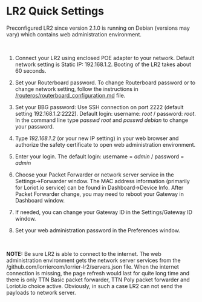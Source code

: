 LR2 Quick Settings
==================

Preconfigured LR2 since version 2.1.0 is running on Debian (versions may vary)
which contains web administration environment.

 

1.  Connect your LR2 using enclosed POE adapter to your network. Default network
    setting is Static IP: 192.168.1.2. Booting of the LR2 takes about 60
    seconds.

2.  Set your Routerboard password. To change Routerboard password or to change
    network setting, follow the instructions in
    [/routeros/routerboard\_configuration.md](https://github.com/lorriercom/lorrier-lr2/blob/master/routeros/routerboard_configuration.md)
    file.

3.  Set your BBG password: Use SSH connection on port 2222 (default setting
    192.168.1.2:2222). Default login: username: *root* / password: *root*. In
    the command line type *passwd root* and *passwd debian* to change your
    password.

4.  Type *192.168.1.2* (or your new IP setting) in your web browser and
    authorize the safety certificate to open web administration environment.

5.  Enter your login. The default login: username = *admin* / password = *admin*

6.  Choose your Packet Forwarder or network server service in the
    Settings-\>Forwarder window. The MAC address information (primarily for
    Loriot.io service) can be found in Dashboard-\>Device Info. After Packet
    Forwarder change, you may need to reboot your Gateway in Dashboard window.

7.  If needed, you can change your Gateway ID in the Settings/Gateway ID window.

8.  Set your web administration password in the Preferences window.

 

**NOTE:** Be sure LR2 is able to connect to the internet. The web administration
environment gets the network server services from the
/github.com/lorriercom/lorrier-lr2/servers.json file. When the internet
connection is missing, the page refresh would last for quite long time and there
is only TTN Basic packet forwarder, TTN Poly packet forwarder and Loriot.io
choice active. Obviously, in such a case LR2 can not send the payloads to
network server.
